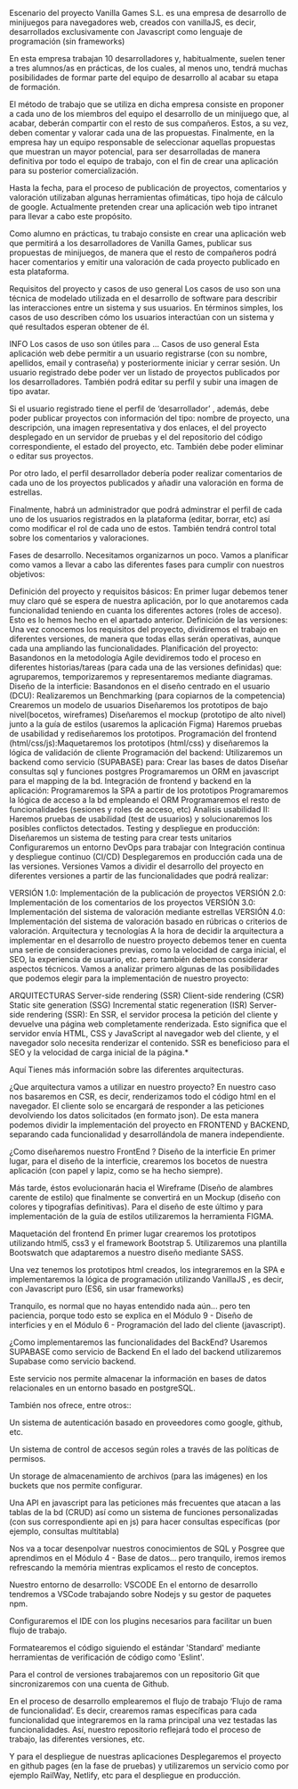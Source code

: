 Escenario del proyecto
Vanilla Games S.L. es una empresa de desarrollo de minijuegos para navegadores web, creados con vanillaJS, es decir, desarrollados exclusivamente con Javascript como lenguaje de programación (sin frameworks)

En esta empresa trabajan 10 desarrolladores y, habitualmente, suelen tener a tres alumnos/as en prácticas, de los cuales, al menos uno, tendrá muchas posibilidades de formar parte del equipo de desarrollo al acabar su etapa de formación.

El método de trabajo que se utiliza en dicha empresa consiste en proponer a cada uno de los miembros del equipo el desarrollo de un minijuego que, al acabar, deberán compartir con el resto de sus compañeros. Estos, a su vez, deben comentar y valorar cada una de las propuestas. Finalmente, en la empresa hay un equipo responsable de seleccionar aquellas propuestas que muestran un mayor potencial, para ser desarrolladas de manera definitiva por todo el equipo de trabajo, con el fin de crear una aplicación para su posterior comercialización.

Hasta la fecha, para el proceso de publicación de proyectos, comentarios y valoración utilizaban algunas herramientas ofimáticas, tipo hoja de cálculo de google. Actualmente pretenden crear una aplicación web tipo intranet para llevar a cabo este propósito.

Como alumno en prácticas, tu trabajo consiste en crear una aplicación web que permitirá a los desarrolladores de Vanilla Games, publicar sus propuestas de minijuegos, de manera que el resto de compañeros podrá hacer comentarios y emitir una valoración de cada proyecto publicado en esta plataforma.

Requisitos del proyecto y casos de uso general
Los casos de uso son una técnica de modelado utilizada en el desarrollo de software para describir las interacciones entre un sistema y sus usuarios. En términos simples, los casos de uso describen cómo los usuarios interactúan con un sistema y qué resultados esperan obtener de él.

INFO
Los casos de uso son útiles para ...
Casos de uso general
Esta aplicación web debe permitir a un usuario registrarse (con su nombre, apellidos, email y contraseña) y posteriormente iniciar y cerrar sesión. Un usuario registrado debe poder ver un listado de proyectos publicados por los desarrolladores. También podrá editar su perfil y subir una imagen de tipo avatar.

Si el usuario registrado tiene el perfil de ‘desarrollador’ , además, debe poder publicar proyectos con información del tipo: nombre de proyecto, una descripción, una imagen representativa y dos enlaces, el del proyecto desplegado en un servidor de pruebas y el del repositorio del código correspondiente, el estado del proyecto, etc. También debe poder eliminar o editar sus proyectos.

Por otro lado, el perfil desarrollador debería poder realizar comentarios de cada uno de los proyectos publicados y añadir una valoración en forma de estrellas.

Finalmente, habrá un administrador que podrá adminstrar el perfil de cada uno de los usuarios registrados en la plataforma (editar, borrar, etc) así como modificar el rol de cada uno de estos. También tendrá control total sobre los comentarios y valoraciones.

Fases de desarrollo.
Necesitamos organizarnos un poco. Vamos a planificar como vamos a llevar a cabo las diferentes fases para cumplir con nuestros objetivos:

Definición del proyecto y requisitos básicos: En primer lugar debemos tener muy claro qué se espera de nuestra aplicación, por lo que anotaremos cada funcionalidad teniendo en cuanta los diferentes actores (roles de acceso). Esto es lo hemos hecho en el apartado anterior.
Definición de las versiones: Una vez conocemos los requisitos del proyecto, dividiremos el trabajo en diferentes versiones, de manera que todas ellas serán operativas, aunque cada una ampliando las funcionalidades.
Planificación del proyecto: Basandonos en la metodología Agile devidiremos todo el proceso en diferentes historias/tareas (para cada una de las versiones definidas) que: agruparemos, temporizaremos y representaremos mediante diagramas.
Diseño de la interficie: Basandonos en el diseño centrado en el usuario (DCU):
Realizaremos un Benchmarking (para copiarnos de la competencia)
Crearemos un modelo de usuarios
Diseñaremos los prototipos de bajo nivel(bocetos, wireframes)
Diseñaremos el mockup (prototipo de alto nivel) junto a la guía de estilos (usaremos la aplicación Figma)
Haremos pruebas de usabilidad y rediseñaremos los prototipos.
Programación del frontend (html/css/js):Maquetaremos los prototipos (html/css) y diseñaremos la lógica de validación de cliente
Programación del backend: Utilizaremos un backend como servicio (SUPABASE) para:
Crear las bases de datos
Diseñar consultas sql y funciones postgres
Programaremos un ORM en javascript para el mapping de la bd.
Integración de frontend y backend en la aplicación:
Programaremos la SPA a partir de los prototipos
Programaremos la lógica de acceso a la bd empleando el ORM
Programaremos el resto de funcionalidades (sesiones y roles de acceso, etc)
Analisis usabilidad II: Haremos pruebas de usabilidad (test de usuarios) y solucionaremos los posibles conflictos detectados.
Testing y despliegue en producción:
Diseñaremos un sistema de testing para crear tests unitarios
Configuraremos un entorno DevOps para trabajar con Integración continua y despliegue continuo (CI/CD)
Desplegaremos en producción cada una de las versiones.
Versiones
Vamos a dividir el desarrollo del proyecto en diferentes versiones a partir de las funcionalidades que podrá realizar:

VERSIÓN 1.0: Implementación de la publicación de proyectos
VERSIÓN 2.0: Implementación de los comentarios de los proyectos
VERSIÓN 3.0: Implementación del sistema de valoración mediante estrellas
VERSIÓN 4.0: Implementación del sistema de valoración basado en rúbricas o criterios de valoración.
Arquitectura y tecnologías
A la hora de decidir la arquitectura a implementar en el desarrollo de nuestro proyecto debemos tener en cuenta una serie de consideraciones previas, como la velocidad de carga inicial, el SEO, la experiencia de usuario, etc. pero también debemos considerar aspectos técnicos. Vamos a analizar primero algunas de las posibilidades que podemos elegir para la implementación de nuestro proyecto:

ARQUITECTURAS
Server-side rendering (SSR)
Client-side rendering (CSR)
Static site generation (SSG)
Incremental static regeneration (ISR)
Server-side rendering (SSR):
En SSR, el servidor procesa la petición del cliente y devuelve una página web completamente renderizada. Esto significa que el servidor envía HTML, CSS y JavaScript al navegador web del cliente, y el navegador solo necesita renderizar el contenido. SSR es beneficioso para el SEO y la velocidad de carga inicial de la página.*

Aquí Tienes más información sobre las diferentes arquitecturas.

¿Que arquitectura vamos a utilizar en nuestro proyecto?
En nuestro caso nos basaremos en CSR, es decir, renderizamos todo el código html en el navegador. El cliente solo se encargará de responder a las peticiones devolviendo los datos solicitados (en formato json). De esta manera podemos dividir la implementación del proyecto en FRONTEND y BACKEND, separando cada funcionalidad y desarrollándola de manera independiente.

¿Como diseñaremos nuestro FrontEnd ?
Diseño de la interficie
En primer lugar, para el diseño de la interficie, crearemos los bocetos de nuestra aplicación (con papel y lapiz, como se ha hecho siempre).

Más tarde, éstos evolucionarán hacia el Wireframe (Diseño de alambres carente de estilo) que finalmente se convertirá en un Mockup (diseño con colores y tipografías definitivas). Para el diseño de este último y para implementación de la guía de estilos utilizaremos la herramienta FIGMA.

Maquetación del frontend
En primer lugar crearemos los prototipos utilizando html5, css3 y el framework Bootstrap 5. Utilizaremos una plantilla Bootswatch que adaptaremos a nuestro diseño mediante SASS.

Una vez tenemos los prototipos html creados, los integraremos en la SPA e implementaremos la lógica de programación utilizando VanillaJS , es decir, con Javascript puro (ES6, sin usar frameworks)

Tranquilo, es normal que no hayas entendido nada aún... pero ten paciencia, porque todo esto se explica en el Módulo 9 - Diseño de interficies y en el Módulo 6 - Programación del lado del cliente (javascript).

¿Como implementaremos las funcionalidades del BackEnd?
Usaremos SUPABASE como servicio de Backend
En el lado del backend utilizaremos Supabase como servicio backend.

Este servicio nos permite almacenar la información en bases de datos relacionales en un entorno basado en postgreSQL.

También nos ofrece, entre otros::

Un sistema de autenticación basado en proveedores como google, github, etc.

Un sistema de control de accesos según roles a través de las políticas de permisos.

Un storage de almacenamiento de archivos (para las imágenes) en los buckets que nos permite configurar.

Una API en javascript para las peticiones más frecuentes que atacan a las tablas de la bd (CRUD) así como un sistema de funciones personalizadas (con sus correspondiente api en js) para hacer consultas específicas (por ejemplo, consultas multitabla)

Nos va a tocar desenpolvar nuestros conocimientos de SQL y Posgree que aprendimos en el Módulo 4 - Base de datos... pero tranquilo, iremos iremos refrescando la memória mientras explicamos el resto de conceptos.

Nuestro entorno de desarrollo: VSCODE
En el entorno de desarrollo tendremos a VSCode trabajando sobre Nodejs y su gestor de paquetes npm.

Configuraremos el IDE con los plugins necesarios para facilitar un buen flujo de trabajo.

Formatearemos el código siguiendo el estándar 'Standard' mediante herramientas de verificación de código como 'Eslint'.

Para el control de versiones trabajaremos con un repositorio Git que sincronizaremos con una cuenta de Github.

En el proceso de desarrollo emplearemos el flujo de trabajo ‘Flujo de rama de funcionalidad’. Es decir, crearemos ramas específicas para cada funcionalidad que integraremos en la rama principal una vez testadas las funcionalidades. Así, nuestro repositorio reflejará todo el proceso de trabajo, las diferentes versiones, etc.

Y para el despliegue de nuestras aplicaciones
Desplegaremos el proyecto en github pages (en la fase de pruebas) y utilizaremos un servicio como por ejemplo RailWay, Netlify, etc para el despliegue en producción.